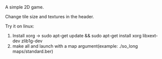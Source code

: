 A simple 2D game.

Change tile size and textures in the header.

Try it on linux:
1. Install xorg -> sudo apt-get update && sudo apt-get install xorg libxext-dev zlib1g-dev
2. make all and launch with a map argument(example: ./so_long maps/standard.ber)
